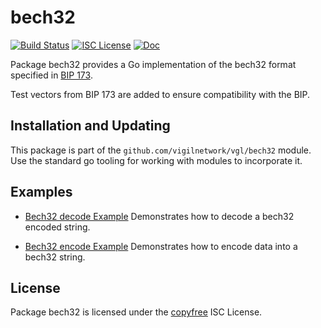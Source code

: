bech32
==========

[![Build Status](https://github.com/vigilnetwork/vgl/workflows/Build%20and%20Test/badge.svg)](https://github.com/vigilnetwork/vgl/actions)
[![ISC License](https://img.shields.io/badge/license-ISC-blue.svg)](http://copyfree.org)
[![Doc](https://img.shields.io/badge/doc-reference-blue.svg)](https://pkg.go.dev/github.com/vigilnetwork/vgl/bech32)

Package bech32 provides a Go implementation of the bech32 format specified in
[BIP 173](https://github.com/bitcoin/bips/blob/master/bip-0173.mediawiki).

Test vectors from BIP 173 are added to ensure compatibility with the BIP.

## Installation and Updating

This package is part of the `github.com/vigilnetwork/vgl/bech32` module.  Use the
standard go tooling for working with modules to incorporate it.

## Examples

* [Bech32 decode Example](https://pkg.go.dev/github.com/vigilnetwork/vgl/bech32#example-Decode)
  Demonstrates how to decode a bech32 encoded string.

* [Bech32 encode Example](https://pkg.go.dev/github.com/vigilnetwork/vgl/bech32#example-Encode)
  Demonstrates how to encode data into a bech32 string.

## License

Package bech32 is licensed under the [copyfree](http://copyfree.org) ISC
License.




